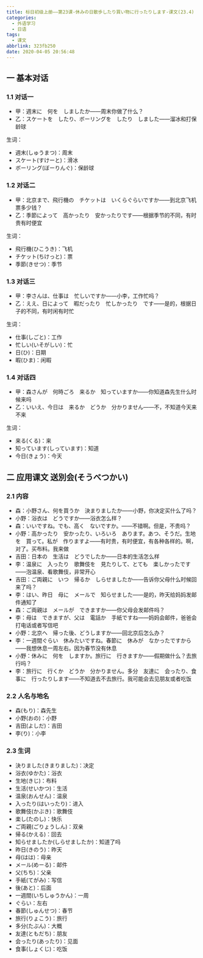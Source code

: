 ```yaml
---
title: 标日初级上册——第23课-休みの日散歩したり買い物に行ったりします-课文(23.4)
categories:
  - 外语学习
  - 日语
tags:
  - 课文
abbrlink: 323fb250
date: 2020-04-05 20:56:48
---
```

## 一 基本对话

### 1.1 对话一

* 甲：週末に　何を　しましたか——周末你做了什么？
* 乙：スケートを　したり、ボーリングを　したり　しました——溜冰和打保龄球

<!--more-->

生词：

* 週末(しゅうまつ)：周末
* スケート(すけーと)：滑冰
* ボーリング(ぼーりんぐ)：保龄球

### 1.2 对话二

* 甲：北京まで、飛行機の　チケットは　いくらぐらいですか——到北京飞机票多少钱？
* 乙：季節によって　高かったり　安かったりです——根据季节的不同，有时贵有时便宜

生词：

* 飛行機(ひこうき)：飞机
* チケット(ちけっと)：票
* 季節(きせつ)：季节

### 1.3 对话三

* 甲：李さんは、仕事は　忙しいですか——小李，工作忙吗？
* 乙：ええ、日によって　暇だったり　忙しかったり　です——是的，根据日子的不同，有时闲有时忙

生词：

* 仕事(しごと)：工作
* 忙しい(いそがしい)：忙
* 日(ひ)：日期
* 暇(ひま)：闲暇

### 1.4 对话四

* 甲：森さんが　何時ごろ　来るか　知っていますか——你知道森先生什么时候来吗
* 乙：いいえ、今日は　来るか　どうか　分かりません——不，不知道今天来不来

生词：

* 来る(くる)：来
* 知っています(しっています)：知道
* 今日(きょう)：今天

## 二 应用课文 送別会(そうべつかい)

### 2.1 内容

* 森：小野さん、何を買うか　決まりましたか——小野，你决定买什么了吗？
* 小野：浴衣は　どうですか——浴衣怎么样？
* 森：いいですね。でも、高く　ないですか。——不错啊。但是，不贵吗？
* 小野：高かったり　安かったり、いろいろ　あります。あつ、そうだ。生地を　買って。私が　作りますよ——有时贵，有时便宜，有各种各样的。啊，对了。买布料。我来做
* 吉田：日本の　生活は　どうでしたか——日本的生活怎么样
* 李：温泉に　入ったり　歌舞伎を　見たりして、とても　楽しかったです——泡温泉、看歌舞伎，非常开心
* 吉田：ご両親に　いつ　帰るか　しらせましたか——告诉你父母什么时候回来了吗？
* 李：はい、昨日　母に　メールで　知らせました——是的，昨天给妈妈发邮件通知了
* 森：ご両親は　メールが　できますか——你父母会发邮件吗？
* 李：母は　できますが、父は　電話か　手紙ですね——妈妈会邮件，爸爸会打电话或者写信吧
* 小野：北京へ　帰った後、どうしますか——回北京后怎么办？
* 李：一週間ぐらい　休みたいですね。春節に　休みが　なかったですから——我想休息一周左右。因为春节没有休息
* 小野：休みに　何を　しますか。旅行に　行きますか——假期做什么？去旅行吗？
* 李：旅行に　行くか　どうか　分かりません。多分　友達に　会ったり、食事に　行ったりします——不知道去不去旅行。我可能会去见朋友或者吃饭

### 2.2 人名与地名

* 森(もり)：森先生
* 小野(おの)：小野
* 吉田(よしだ)：吉田
* 李(り)：小李

### 2.3 生词

* 決りました(きまりました)：决定
* 浴衣(ゆかた)：浴衣
* 生地(きじ)：布料
* 生活(せいかつ)：生活
* 温泉(おんせん)：温泉
* 入ったり(はいったり)：进入
* 歌舞伎(かぶき)：歌舞伎
* 楽し(たのし)：快乐
* ご両親(ごりょうしん)：双亲
* 帰る(かえる)：回去
* 知らせましたか(しらせましたか)：知道了吗
* 昨日(きのう)：昨天
* 母(はは)：母亲
* メール(めーる)：邮件
* 父(ちち)：父亲
* 手紙(てがみ)：写信
* 後(あと)：后面
* 一週間(いちしゅうかん)：一周
* ぐらい：左右
* 春節(しゅんせつ)：春节
* 旅行(りょこう)：旅行
* 多分(たぶん)：大概
* 友達(ともだち)：朋友
* 会ったり(あったり)：见面
* 食事(しょくじ)：吃饭